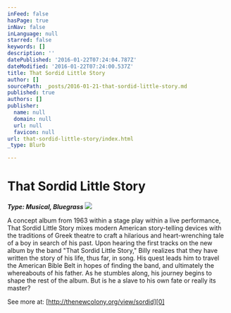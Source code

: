 ```yaml
---
inFeed: false
hasPage: true
inNav: false
inLanguage: null
starred: false
keywords: []
description: ''
datePublished: '2016-01-22T07:24:04.787Z'
dateModified: '2016-01-22T07:24:00.537Z'
title: That Sordid Little Story
author: []
sourcePath: _posts/2016-01-21-that-sordid-little-story.md
published: true
authors: []
publisher:
  name: null
  domain: null
  url: null
  favicon: null
url: that-sordid-little-story/index.html
_type: Blurb

---
```

# That Sordid Little Story

**_Type: Musical, Bluegrass_**
![](https://the-grid-user-content.s3-us-west-2.amazonaws.com/7c67f8ac-5f81-4513-b2e7-df9c8ad8003f.jpg)

A concept album from 1963 within a stage play within a live performance, That Sordid Little Story mixes modern American story-telling devices with the traditions of Greek theatre to craft a hilarious and heart-wrenching tale of a boy in search of his past. Upon hearing the first tracks on the new album by the band "That Sordid Little Story," Billy realizes that they have written the story of his life, thus far, in song. His quest leads him to travel the American Bible Belt in hopes of finding the band, and ultimately the whereabouts of his father. As he stumbles along, his journey begins to shape the rest of the album. But is he a slave to his own fate or really its master?

See more at: [http://thenewcolony.org/view/sordid][0]

[0]: http://thenewcolony.org/view/sordid